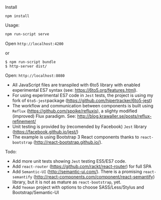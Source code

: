 Install

```
npm install
```

Usage:

```bash
npm run-script serve
```

Open `http://localhost:4200`

or

```
$ npm run-script bundle
$ http-server dist/
```

Open: `http://localhost:8080`

* All JavaScript files are transpiled with 6to5 library with enabled experimental ES7 syntax (see: https://6to5.org/features.html).
* For using experimental ES7 code in `Jest` tests, the project is using my fork of `6to5-jest`package (https://github.com/hipertracker/6to5-jest)
* The workflow and communication between components is built using `Reflux` (https://github.com/spoike/refluxjs), a slighty modified (improved) Flux paradigm. See: http://blog.krawaller.se/posts/reflux-refinement/
* Unit testing is provided by (recomended by Facebook) `Jest` library (https://facebook.github.io/jest/)
* The example is using Bootstrap 3 React components thanks to `react-bootstrap` (http://react-bootstrap.github.io/).

Todo:

* Add  more unit tests showing `Jest` testing ES5/ES7 code.
* Add `react-router` (https://github.com/rackt/react-router) for full SPA
* Add `Semantic-UI` (http://semantic-ui.com/). There is a promising `react-semantify`  (http://react-components.com/component/react-semantify) library, but it is not as mature as `react-bootstrap`, yet.
* Add `Yeoman` project with options to choose SASS/Less/Stylus and Bootstrap/Semantic-UI

